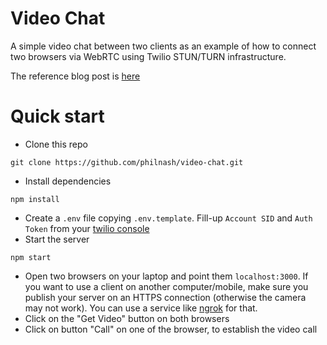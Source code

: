 # Video Chat

A simple video chat between two clients as an example of how to connect two browsers via WebRTC using Twilio STUN/TURN infrastructure.

The reference blog post is [here](https://www.twilio.com/blog/2014/12/set-phasers-to-stunturn-getting-started-with-webrtc-using-node-js-socket-io-and-twilios-nat-traversal-service.html)

# Quick start
* Clone this repo
```
git clone https://github.com/philnash/video-chat.git
```
* Install dependencies
```
npm install
```
* Create a `.env` file copying `.env.template`. Fill-up `Account SID` and `Auth Token` from your [twilio console](https://www.twilio.com/console)
* Start the server
```
npm start
```
* Open two browsers on your laptop and point them `localhost:3000`. If you want to use a client on another computer/mobile, make sure you publish your server on an HTTPS connection (otherwise the camera may not work). You can use a service like [ngrok](https://ngrok.com/) for that. 
* Click on the "Get Video" button on both browsers
* Click on button "Call" on one of the browser, to establish the video call 

